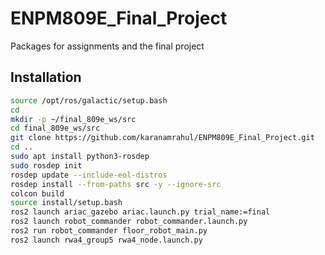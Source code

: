 # ENPM809E_Final_Project

Packages for assignments and the final project

## Installation

```bash
source /opt/ros/galactic/setup.bash
cd
mkdir -p ~/final_809e_ws/src
cd final_809e_ws/src
git clone https://github.com/karanamrahul/ENPM809E_Final_Project.git
cd ..
sudo apt install python3-rosdep
sudo rosdep init
rosdep update --include-eol-distros
rosdep install --from-paths src -y --ignore-src
colcon build
source install/setup.bash
ros2 launch ariac_gazebo ariac.launch.py trial_name:=final
ros2 launch robot_commander robot_commander.launch.py
ros2 run robot_commander floor_robot_main.py
ros2 launch rwa4_group5 rwa4_node.launch.py

```
